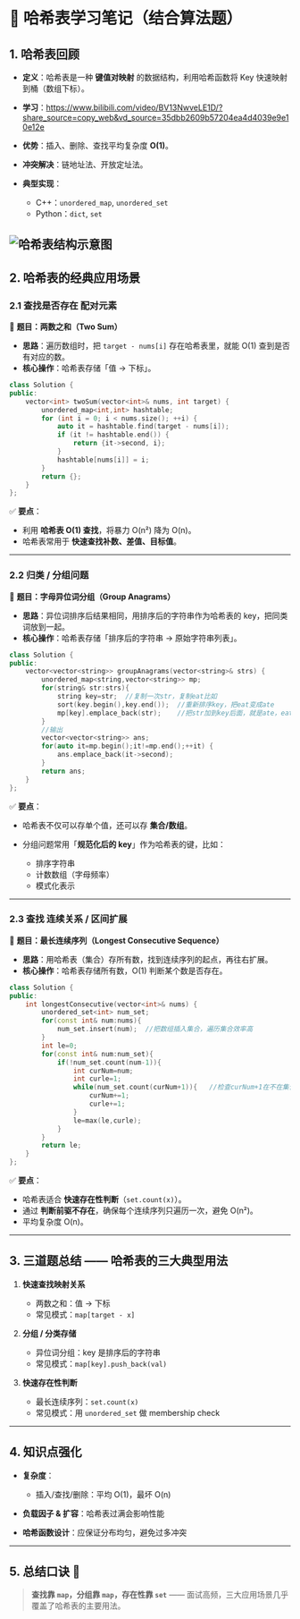 
# 📒 哈希表学习笔记（结合算法题）

## 1. 哈希表回顾

* **定义**：哈希表是一种 **键值对映射** 的数据结构，利用哈希函数将 Key 快速映射到桶（数组下标）。
* **学习**：https://www.bilibili.com/video/BV13NwveLE1D/?share_source=copy_web&vd_source=35dbb2609b57204ea4d4039e9e10e12e
* **优势**：插入、删除、查找平均复杂度 **O(1)**。
* **冲突解决**：链地址法、开放定址法。
* **典型实现**：

  * C++：`unordered_map`, `unordered_set`
  * Python：`dict`, `set`
  
![哈希表结构示意图](hash_table.png)
---

## 2. 哈希表的经典应用场景

### 2.1 查找是否存在 **配对元素**

📌 **题目：两数之和（Two Sum）**

* **思路**：遍历数组时，把 `target - nums[i]` 存在哈希表里，就能 O(1) 查到是否有对应的数。
* **核心操作**：哈希表存储「值 -> 下标」。

```cpp
class Solution {
public:
    vector<int> twoSum(vector<int>& nums, int target) {
        unordered_map<int,int> hashtable;
        for (int i = 0; i < nums.size(); ++i) {
            auto it = hashtable.find(target - nums[i]);
            if (it != hashtable.end()) {
                return {it->second, i};
            }
            hashtable[nums[i]] = i;
        }
        return {};
    }
};
```

✅ **要点**：

* 利用 **哈希表 O(1) 查找**，将暴力 O(n²) 降为 O(n)。
* 哈希表常用于 **快速查找补数、差值、目标值**。

---

### 2.2 归类 / 分组问题

📌 **题目：字母异位词分组（Group Anagrams）**

* **思路**：异位词排序后结果相同，用排序后的字符串作为哈希表的 key，把同类词放到一起。
* **核心操作**：哈希表存储「排序后的字符串 -> 原始字符串列表」。

```cpp
class Solution {
public:
    vector<vector<string>> groupAnagrams(vector<string>& strs) {
        unordered_map<string,vector<string>> mp;
        for(string& str:strs){
            string key=str;  //复制一次str，复制eat比如
            sort(key.begin(),key.end());  //重新排序key，把eat变成ate
            mp[key].emplace_back(str);    //把str加到key后面，就是ate，eat
        }
        //输出
        vector<vector<string>> ans;
        for(auto it=mp.begin();it!=mp.end();++it) {
            ans.emplace_back(it->second);
        }
        return ans;
    }
};
```

✅ **要点**：

* 哈希表不仅可以存单个值，还可以存 **集合/数组**。
* 分组问题常用「**规范化后的 key**」作为哈希表的键，比如：

  * 排序字符串
  * 计数数组（字母频率）
  * 模式化表示

---

### 2.3 查找 **连续关系 / 区间扩展**

📌 **题目：最长连续序列（Longest Consecutive Sequence）**

* **思路**：用哈希表（集合）存所有数，找到连续序列的起点，再往右扩展。
* **核心操作**：哈希表存储所有数，O(1) 判断某个数是否存在。

```cpp
class Solution {
public:
    int longestConsecutive(vector<int>& nums) {
        unordered_set<int> num_set;
        for(const int& num:nums){
            num_set.insert(num);  //把数组插入集合，遍历集合效率高
        }
        int le=0;
        for(const int& num:num_set){
            if(!num_set.count(num-1)){
                int curNum=num;
                int curle=1;
                while(num_set.count(curNum+1)){   //检查curNum+1在不在集合里
                    curNum+=1;
                    curle+=1;
                }
                le=max(le,curle);
            }
        }
        return le;
    }
};
```

✅ **要点**：

* 哈希表适合 **快速存在性判断**（`set.count(x)`）。
* 通过 **判断前驱不存在**，确保每个连续序列只遍历一次，避免 O(n²)。
* 平均复杂度 O(n)。

---

## 3. 三道题总结 —— 哈希表的三大典型用法

1. **快速查找映射关系**

   * 两数之和：值 → 下标
   * 常见模式：`map[target - x]`

2. **分组 / 分类存储**

   * 异位词分组：key 是排序后的字符串
   * 常见模式：`map[key].push_back(val)`

3. **快速存在性判断**

   * 最长连续序列：`set.count(x)`
   * 常见模式：用 `unordered_set` 做 membership check

---

## 4. 知识点强化

* **复杂度**：

  * 插入/查找/删除：平均 O(1)，最坏 O(n)
* **负载因子 & 扩容**：哈希表过满会影响性能
* **哈希函数设计**：应保证分布均匀，避免过多冲突

---

## 5. 总结口诀 📝

> **查找靠 `map`，分组靠 `map`，存在性靠 `set`**
> —— 面试高频，三大应用场景几乎覆盖了哈希表的主要用法。



